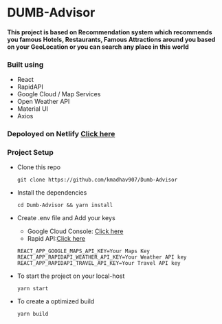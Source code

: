 # DUMB-Advisor 

#### This project is based on Recommendation system which recommends you famous Hotels, Restaurants, Famous Attractions around you based on your GeoLocation or you can search any place in this world

### Built using
- React
- RapidAPI
- Google Cloud / Map Services
- Open Weather API
- Material UI
- Axios

### Depoloyed on Netlify <a href="https://dumb-travel-guy.netlify.app/">Click here</a>


### Project Setup

- Clone this repo

    ```
    git clone https://github.com/kmadhav907/Dumb-Advisor
    ```
- Install the dependencies
   
   ```
   cd Dumb-Advisor && yarn install
   ```
- Create .env file and Add your keys 
  - Google Cloud Console: <a href="https://console.cloud.google.com/">Click here </a>
  - Rapid API:<a href="https://rapidapi.com/hub">Click here</a>
  

  ```
  REACT_APP_GOOGLE_MAPS_API_KEY=Your Maps Key
  REACT_APP_RAPIDAPI_WEATHER_API_KEY=Your Weather API key
  REACT_APP_RAPIDAPI_TRAVEL_API_KEY=Your Travel API key
  ```
- To start the project on your local-host
  ```
  yarn start
  ```
- To create a optimized build
  ```
  yarn build
  ```

